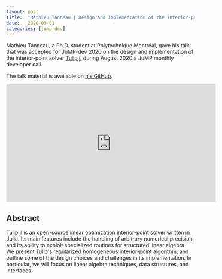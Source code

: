 ```yaml
---
layout: post
title:  "Mathieu Tanneau | Design and implementation of the interior-point solver Tulip"
date:   2020-09-01
categories: [jump-dev]
---
```


Mathieu Tanneau, a Ph.D. student at Polytechnique Montréal, gave his talk
that was accepted for JuMP-dev 2020 on the design and implementation of the
interior-point solver [Tulip.jl](https://github.com/ds4dm/Tulip.jl) during
August 2020's JuMP monthly developer call.

The talk material is available on [his GitHub](https://github.com/mtanneau/jump-dev_2020).

<iframe width="560" height="315" src="https://www.youtube.com/embed/lT1DExrUZYc" frameborder="0" allow="accelerometer; autoplay; encrypted-media; gyroscope; picture-in-picture" allowfullscreen></iframe>

## Abstract

[Tulip.jl](https://github.com/ds4dm/Tulip.jl) is an open-source linear
optimization interior-point solver written in Julia. Its main features include
the handling of arbitrary numerical precision, and its ability to exploit
specialized routines for structured linear algebra. We present Tulip's
regularized homogeneous interior-point algorithm, and outline some of the design
choices and challenges in its implementation. In particular, we will focus on
linear algebra techniques, data structures, and interfaces.

